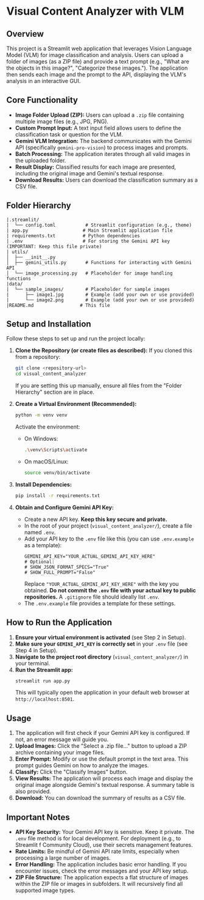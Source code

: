 # Visual Content Analyzer with VLM

## Overview

This project is a Streamlit web application that leverages Vision Language Model (VLM) for image classification and analysis. Users can upload a folder of images (as a ZIP file) and provide a text prompt (e.g., "What are the objects in this image?", "Categorize these images."). The application then sends each image and the prompt to the API, displaying the VLM's analysis in an interactive GUI.

## Core Functionality

*   **Image Folder Upload (ZIP):** Users can upload a `.zip` file containing multiple image files (e.g., JPG, PNG).
*   **Custom Prompt Input:** A text input field allows users to define the classification task or question for the VLM.
*   **Gemini VLM Integration:** The backend communicates with the Gemini API (specifically `gemini-pro-vision`) to process images and prompts.
*   **Batch Processing:** The application iterates through all valid images in the uploaded folder.
*   **Result Display:** Classified results for each image are presented, including the original image and Gemini's textual response.
*   **Download Results:** Users can download the classification summary as a CSV file.

## Folder Hierarchy

```
|.streamlit/
|  └── config.toml           # Streamlit configuration (e.g., theme)
| app.py                    # Main Streamlit application file
| requirements.txt          # Python dependencies
| .env                      # For storing the Gemini API key (IMPORTANT: Keep this file private)
| utils/
│  ├── __init__.py
│  ├── gemini_utils.py       # Functions for interacting with Gemini API
│  └── image_processing.py   # Placeholder for image handling functions
|data/
|  └── sample_images/        # Placeholder for sample images
|      ├── image1.jpg        # Example (add your own or use provided)
|      └── image2.png        # Example (add your own or use provided)
|README.md                 # This file
```

## Setup and Installation

Follow these steps to set up and run the project locally:

1.  **Clone the Repository (or create files as described):**
    If you cloned this from a repository:
    ```bash
    git clone <repository-url>
    cd visual_content_analyzer
    ```
    If you are setting this up manually, ensure all files from the "Folder Hierarchy" section are in place.

2.  **Create a Virtual Environment (Recommended):**
    ```bash
    python -m venv venv
    ```
    Activate the environment:
    *   On Windows:
        ```bash
        .\venv\Scripts\activate
        ```
    *   On macOS/Linux:
        ```bash
        source venv/bin/activate
        ```

3.  **Install Dependencies:**
    ```bash
    pip install -r requirements.txt
    ```

4.  **Obtain and Configure Gemini API Key:**
    *   Create a new API key. **Keep this key secure and private.**
    *   In the root of your project (`visual_content_analyzer/`), create a file named `.env`.
    *   Add your API key to the `.env` file like this (you can use `.env.example` as a template):
        ```env
        GEMINI_API_KEY="YOUR_ACTUAL_GEMINI_API_KEY_HERE"
        # Optional:
        # SHOW_JSON_FORMAT_SPECS="True"
        # SHOW_FULL_PROMPT="False"
        ```
        Replace `"YOUR_ACTUAL_GEMINI_API_KEY_HERE"` with the key you obtained.
        **Do not commit the `.env` file with your actual key to public repositories.** A `.gitignore` file should ideally list `.env`.
    *   The `.env.example` file provides a template for these settings.

## How to Run the Application

1.  **Ensure your virtual environment is activated** (see Step 2 in Setup).
2.  **Make sure your `GEMINI_API_KEY` is correctly set** in your `.env` file (see Step 4 in Setup).
3.  **Navigate to the project root directory** (`visual_content_analyzer/`) in your terminal.
4.  **Run the Streamlit app:**
    ```bash
    streamlit run app.py
    ```
    This will typically open the application in your default web browser at `http://localhost:8501`.

## Usage

1.  The application will first check if your Gemini API key is configured. If not, an error message will guide you.
2.  **Upload Images:** Click the "Select a .zip file..." button to upload a ZIP archive containing your image files.
3.  **Enter Prompt:** Modify or use the default prompt in the text area. This prompt guides Gemini on how to analyze the images.
4.  **Classify:** Click the "Classify Images" button.
5.  **View Results:** The application will process each image and display the original image alongside Gemini's textual response. A summary table is also provided.
6.  **Download:** You can download the summary of results as a CSV file.

## Important Notes

*   **API Key Security:** Your Gemini API key is sensitive. Keep it private. The `.env` file method is for local development. For deployment (e.g., to Streamlit f Community Cloud), use their secrets management features.
*   **Rate Limits:** Be mindful of Gemini API rate limits, especially when processing a large number of images.
*   **Error Handling:** The application includes basic error handling. If you encounter issues, check the error messages and your API key setup.
*   **ZIP File Structure:** The application expects a flat structure of images within the ZIP file or images in subfolders. It will recursively find all supported image types.
```
